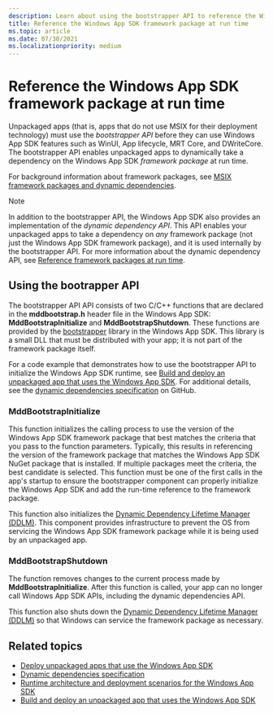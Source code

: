 ```yaml
---
description: Learn about using the bootstrapper API to reference the Windows App SDK framework package at run time.
title: Reference the Windows App SDK framework package at run time
ms.topic: article
ms.date: 07/30/2021
ms.localizationpriority: medium
---
```


# Reference the Windows App SDK framework package at run time

Unpackaged apps (that is, apps that do not use MSIX for their deployment technology) must use the *bootstrapper API* before they can use Windows App SDK features such as WinUI, App lifecycle, MRT Core, and DWriteCore. The bootstrapper API enables unpackaged apps to dynamically take a dependency on the Windows App SDK *framework package* at run time.

For background information about framework packages, see [MSIX framework packages and dynamic dependencies](../desktop/modernize/framework-packages/framework-packages-overview.md).

> [!NOTE]
> In addition to the bootstrapper API, the Windows App SDK also provides an implementation of the *dynamic dependency API*. This API enables your unpackaged apps to take a dependency on *any* framework package (not just the Windows App SDK framework package), and it is used internally by the bootstrapper API. For more information about the dynamic dependency API, see [Reference framework packages at run time](../desktop/modernize/framework-packages/use-the-dynamic-dependency-api.md).

## Using the bootrapper API

The bootstrapper API API consists of two C/C++ functions that are declared in the **mddbootstrap.h** header file in the Windows App SDK: **MddBootstrapInitialize** and **MddBootstrapShutdown**. These functions are provided by the [bootstrapper](deployment-architecture.md#bootstrapper) library in the Windows App SDK. This library is a small DLL that must be distributed with your app; it is not part of the framework package itself.

For a code example that demonstrates how to use the bootstrapper API to initialize the Windows App SDK runtime, see [Build and deploy an unpackaged app that uses the Windows App SDK](tutorial-unpackaged-deployment.md). For additional details, see the [dynamic dependencies specification](https://github.com/microsoft/WindowsAppSDK/blob/main/specs/dynamicdependencies/DynamicDependencies.md) on GitHub.

### MddBootstrapInitialize

This function initializes the calling process to use the version of the Windows App SDK framework package that best matches the criteria that you pass to the function parameters. Typically, this results in referencing the version of the framework package that matches the Windows App SDK NuGet package that is installed. If multiple packages meet the criteria, the best candidate is selected. This function must be one of the first calls in the app's startup to ensure the bootstrapper component can properly initialize the Windows App SDK and add the run-time reference to the framework package.

This function also initializes the [Dynamic Dependency Lifetime Manager (DDLM)](deployment-architecture.md#dynamic-dependency-lifetime-manager-ddlm). This component provides infrastructure to prevent the OS from servicing the Windows App SDK framework package while it is being used by an unpackaged app.

### MddBootstrapShutdown

The function removes changes to the current process made by **MddBootstrapInitialize**. After this function is called, your app can no longer call Windows App SDK APIs, including the dynamic dependencies API.

This function also shuts down the [Dynamic Dependency Lifetime Manager (DDLM)](deployment-architecture.md#dynamic-dependency-lifetime-manager-ddlm) so that Windows can service the framework package as necessary.

## Related topics

- [Deploy unpackaged apps that use the Windows App SDK](deploy-unpackaged-apps.md)
- [Dynamic dependencies specification](https://github.com/microsoft/WindowsAppSDK/blob/main/specs/dynamicdependencies/DynamicDependencies.md)
- [Runtime architecture and deployment scenarios for the Windows App SDK](deployment-architecture.md)
- [Build and deploy an unpackaged app that uses the Windows App SDK](tutorial-unpackaged-deployment.md)
